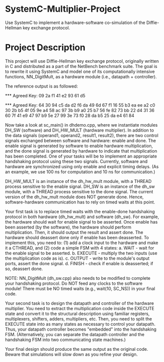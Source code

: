 # SystemC-Multiplier-Project
Use SystemC to implement a hardware-software co-simulation of the Diffie-Hellman key exchange protocol.

# Project Description
This project will use Diffie-Hellman key exchange protocol, originally written in C and distributed as a part of the NetBench benchmark suite. The goal is to rewrite it using SystemC and model one of its computationally intensive functions, NN_DigitMult, as a hardware module (i.e., datapath + controller).

The reference output is as followed:

*** Agreed Key: 09 2a f1 41 e2 93 61 d5

*** Agreed Key: 64 30 94 c5 da d2 f6 da 49 6d 67 f1 16 55 b3 ea ee a2 c0 30 2b b5 4f 05 9e a4 58 ac 97 3b b9 a0 25 b7 56 fe 82 73 bb 22 d4 31 36 60 7f 41 e9 47 97 b9 5e 27 99 3e 73 f0 28 da b5 25 da e4 61 84

Now take a look at sc_main() in dhdemo.cpp, where we instantiate modules DH_SW (software) and DH_HW_MULT (hardware multiplier). In addition to the data signals (operand1, operand2, result1, result2), there are two control signals exchanged between software and hardware: enable and done. The enable signal is generated by software to enable hardware multiplication, and the done signal is generated by hardware to indicate that multiplication has been completed. One of your tasks will be to implement an appropriate handshaking protocol using these two signals. Currently, software and hardware are synchronized using only enable and explicit timing delays. (As an example, we use 100 ns for computation and 10 ns for communication.)

DH_HW_MULT is an instance of the dh_hw_mult module, with a THREAD process sensitive to the enable signal. DH_SW is an instance of the dh_sw module, with a THREAD process sensitive to the done signal. The current version of the dh_hw_mult module does NOT generate done. Hence, software-hardware communication has to rely on timed waits at this point.

Your first task is to replace timed waits with the enable-done handshaking protocol in both hardware (dh_hw_mult) and software (dh_sw). For example, the hardware should wait for enable signal to be asserted. Once enable has been asserted (by the software), the hardware should perform multiplication. Then, it should output the result and assert done. The hardware should deassert done only if enable has been deasserted. To implement this, you need to: (1) add a clock input to the hardware and make it a CTHREAD, and (2) code a simple FSM with 4 states: a. WAIT - wait for the enable signal to be asserted. b. EXECUTE - multiply the two inputs (use the multiplication code as is). c. OUTPUT - write to the module's output ports, assert the done signal. d. FINISH - check if enable is deasserted; if so, deassert done.

NOTE: NN_DigitMult (dh_sw.cpp) also needs to be modified to complete your handshaking protocol. Do NOT feed any clocks to the software module!
There must be NO timed waits (e.g., wait(10, SC_NS)) in your final code.

Your second task is to design the datapath and controller of the hardware multiplier. You need to extract the multiplication code inside the EXECUTE state and convert it to the structural description using familiar registers, multiplexers, shifters, adders, multipliers, etc. Then, you need to split the EXECUTE state into as many states as necessary to control your datapath. Thus, your datapath controller becomes "embedded" into the handshaking FSM. (Alternatively, you can separate the datapath controller and the handshaking FSM into two communicating state machines.)

Your final design should produce the same output as the original code. Beware that simulations will slow down as you refine your design.
